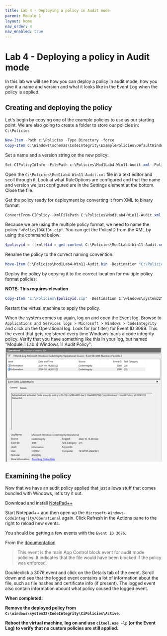 ```yaml
---
title: Lab 4 - Deploying a policy in Audit mode
parent: Module 1
layout: home
nav_order: 4
nav_enabled: true
---
```


# Lab 4 - Deploying a policy in Audit mode

In this lab we will see how you can deploy a policy in audit mode, how you give it a name and version and what it looks like in the Event Log when the policy is applied.



## Creating and deploying the policy

Let's begin by copying one of the example policies to use as our starting point. We are also going to create a folder to store our policies in: `C:\Policies`

```powershell
New-Item -Path c:\Policies -Type Directory -force
Copy-Item C:\Windows\schemas\CodeIntegrity\ExamplePolicies\DefaultWindows_Audit.xml c:\Policies\Mod1Lab4-Win11-Audit.xml -force
```

Set a name and a version string on the new policy:

```powershell
Set-CIPolicyIdInfo -FilePath c:\Policies\Mod1Lab4-Win11-Audit.xml -PolicyName "Module 1 Lab 4 Windows 11 Audit Policy" -PolicyId "20241010" -ResetPolicyID
```

Open the `C:\Policies\Mod1Lab4-Win11-Audit.xml` file in a text editor and scoll through it. Look at what RuleOptions are configured and that the name and version we just configured are in the Settings element at the bottom. Close the file.



Get the policy ready for deployment by converting it from XML to binary format:

```powershell
ConvertFrom-CIPolicy -XmlFilePath C:\Policies\Mod1Lab4-Win11-Audit.xml -BinaryFilePath C:\Policies\Mod1Lab4-Win11-Audit.bin
```

Because we are using the multiple policy format, we need to name the policy `"<PolicyIDGUID>.cip"`. You can get the PolicyID from the XML by using the command below:

```powershell
$policyid = ([xml]$id = get-content C:\Policies\Mod1Lab4-Win11-Audit.xml).SiPolicy.PolicyID
```

Rename the policy to the correct naming convention:

```powershell
Move-Item C:\Policies\Mod1Lab4-Win11-Audit.bin -Destination "C:\Policies\$policyid.cip"
```


Deploy the policy by copying it to the correct location for multiple policy format policies:

**NOTE: This requires elevation**

```powershell
Copy-Item "C:\Policies\$policyid.cip" -Destination C:\windows\system32\CodeIntegrity\CiPolicies\Active
```

Restart the virtual machine to apply the policy.

When the system comes up again, log on and open the Event log. Browse to `Applications and Services logs > Microsoft > Windows > CodeIntegrity` and click on the Operational log. Look for (or filter) for Event ID 3099. This the event that gets registered every time Windows loads a code integrity policy. Verify that you have something like this in your log, but named "Module 1 Lab 4 Windows 11 Audit Policy": 
![EventID 3988](/img/lab4-img1.jpg "EventID 3099")

## Examining the policy

Now that we have an audit policy applied that just allows stuff that comes bundled with Windows, let's try it out.

Download and install [NotePad++](https://notepad-plus-plus.org/downloads/)

Start Notepad++ and then open up the `Microsoft-Windows-CodeIntegrity/Operational` again. Click Refresh in the Actions pane to the right to reload new events.

You should be getting a few events with the `Event ID 3076`. 

From the [documentation](https://learn.microsoft.com/en-us/windows/security/application-security/application-control/app-control-for-business/operations/event-id-explanations)
>This event is the main App Control block event for audit mode policies. It indicates that the file would have been blocked if the policy was enforced.

Doubleclick a 3076 event and click on the Details tab of the event. Scroll down and see that the logged event contains a lot of information about the file, such as file hashes and certificate info (if present). The logged event also contain information abount what policy coused the logged event.

**When completed:**

**Remove the deployed policy from `C:\windows\system32\CodeIntegrity\CiPolicies\Active`.**

**Reboot the virtual machine, log on and use `citool.exe -lp` (or the Event Log) to verify that no custom policies are still applied.**